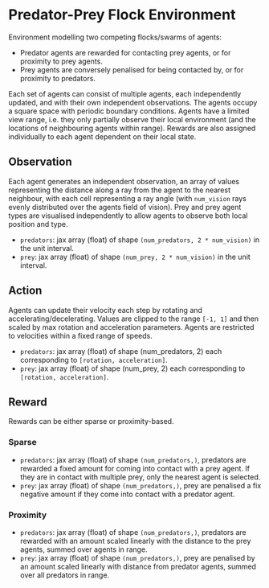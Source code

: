 # Predator-Prey Flock Environment

[//]: # (TODO: Add animated plot)

Environment modelling two competing flocks/swarms of agents:

- Predator agents are rewarded for contacting prey agents, or for proximity to prey agents.
- Prey agents are conversely penalised for being contacted by, or for proximity to predators.

Each set of agents can consist of multiple agents, each independently
updated, and with their own independent observations. The agents occupy a square
space with periodic boundary conditions. Agents have a limited view range, i.e. they
only partially observe their local environment (and the locations of neighbouring agents within
range). Rewards are also assigned individually to each agent dependent on their local state.

## Observation

Each agent generates an independent observation, an array of values
representing the distance along a ray from the agent to the nearest neighbour, with
each cell representing a ray angle (with `num_vision` rays evenly distributed over the agents
field of vision). Prey and prey agent types are visualised independently to allow agents
to observe both local position and type.

- `predators`: jax array (float) of shape `(num_predators, 2 * num_vision)` in the unit interval.
- `prey`: jax array (float) of shape `(num_prey, 2 * num_vision)` in the unit interval.

## Action

Agents can update their velocity each step by rotating and accelerating/decelerating. Values
are clipped to the range `[-1, 1]` and then scaled by max rotation and acceleration
parameters. Agents are restricted to velocities within a fixed range of speeds.

- `predators`: jax array (float) of shape (num_predators, 2) each corresponding to `[rotation, acceleration]`.
- `prey`: jax array (float) of shape (num_prey, 2) each corresponding to `[rotation, acceleration]`.

## Reward

Rewards can be either sparse or proximity-based.

### Sparse

- `predators`: jax array (float) of shape `(num_predators,)`, predators are rewarded a fixed amount
  for coming into contact with a prey agent. If they are in contact with multiple prey, only the
  nearest agent is selected.
- `prey`: jax array (float) of shape `(num_predators,)`, prey are penalised a fix negative amount if
  they come into contact with a predator agent.

### Proximity

- `predators`: jax array (float) of shape `(num_predators,)`, predators are rewarded with an amount
  scaled linearly with the distance to the prey agents, summed over agents in range.
- `prey`: jax array (float) of shape `(num_predators,)`, prey are penalised by an amount scaled linearly
  with distance from predator agents, summed over all predators in range.
